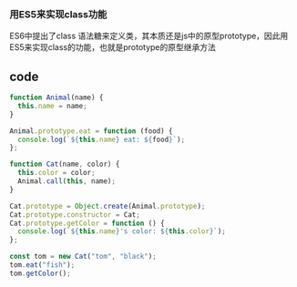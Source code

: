 ### 用ES5来实现class功能

ES6中提出了class 语法糖来定义类，其本质还是js中的原型prototype，因此用ES5来实现class的功能，也就是prototype的原型继承方法


## code
```javascript
function Animal(name) {
  this.name = name;
}

Animal.prototype.eat = function (food) {
  console.log(`${this.name} eat: ${food}`);
};

function Cat(name, color) {
  this.color = color;
  Animal.call(this, name);
}

Cat.prototype = Object.create(Animal.prototype);
Cat.prototype.constructor = Cat;
Cat.prototype.getColor = function () {
  console.log(`${this.name}'s color: ${this.color}`);
};

const tom = new Cat("tom", "black");
tom.eat("fish");
tom.getColor();

```